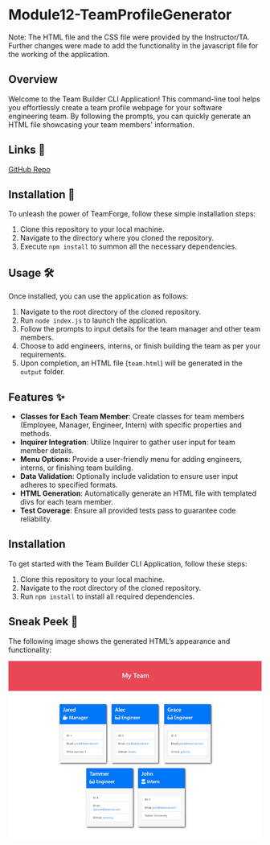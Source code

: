 # Module12-TeamProfileGenerator

Note: The HTML file and the CSS file were provided by the Instructor/TA. Further changes were made to add the functionality in the javascript file for the working of the application.

## Overview

Welcome to the Team Builder CLI Application! This command-line tool helps you effortlessly create a team profile webpage for your software engineering team. By following the prompts, you can quickly generate an HTML file showcasing your team members' information.

## Links 📜

[GitHub Repo](https://github.com/jaiminiprajapati/Module12-TeamProfileGenerator)


## Installation 🚀

To unleash the power of TeamForge, follow these simple installation steps:

1. Clone this repository to your local machine.
2. Navigate to the directory where you cloned the repository.
3. Execute `npm install` to summon all the necessary dependencies.

## Usage 🛠️

Once installed, you can use the application as follows:

1. Navigate to the root directory of the cloned repository.
2. Run `node index.js` to launch the application.
3. Follow the prompts to input details for the team manager and other team members.
4. Choose to add engineers, interns, or finish building the team as per your requirements.
5. Upon completion, an HTML file (`team.html`) will be generated in the `output` folder.

## Features ✨

- **Classes for Each Team Member**: Create classes for team members (Employee, Manager, Engineer, Intern) with specific properties and methods.
- **Inquirer Integration**: Utilize Inquirer to gather user input for team member details.
- **Menu Options**: Provide a user-friendly menu for adding engineers, interns, or finishing team building.
- **Data Validation**: Optionally include validation to ensure user input adheres to specified formats.
- **HTML Generation**: Automatically generate an HTML file with templated divs for each team member.
- **Test Coverage**: Ensure all provided tests pass to guarantee code reliability.

## Installation

To get started with the Team Builder CLI Application, follow these steps:

1. Clone this repository to your local machine.
2. Navigate to the root directory of the cloned repository.
3. Run `npm install` to install all required dependencies.

## Sneak Peek 📸
The following image shows the generated HTML’s appearance and functionality:

![HTML webpage titled “My Team” features five boxes listing employee names, titles, and other key info.](./challenge/assets/14-object-oriented-programming-challenge-demo.png)
